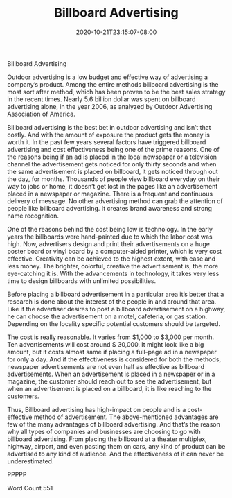 ﻿---
title: "Billboard Advertising"
date: 2020-10-21T23:15:07-08:00
description: "TXT Tips for Web Success"
featured_image: "/images/TXT.jpg"
tags: ["TXT"]
---

Billboard Advertising

Outdoor advertising is a low budget and effective way of advertising a company’s product. Among the entire methods billboard advertising is the most sort after method, which has been proven to be the best sales strategy in the recent times. Nearly 5.6 billion dollar was spent on billboard advertising alone, in the year 2006, as analyzed by Outdoor Advertising Association of America. 

Billboard advertising is the best bet in outdoor advertising and isn’t that costly. And with the amount of exposure the product gets the money is worth it. In the past few years several factors have triggered billboard advertising and cost effectiveness being one of the prime reasons. One of the reasons being if an ad is placed in the local newspaper or a television channel the advertisement gets noticed for only thirty seconds and when the same advertisement is placed on billboard, it gets noticed through out the day, for months. Thousands of people view billboard everyday on their way to jobs or home, it doesn’t get lost in the pages like an advertisement placed in a newspaper or magazine. There is a frequent and continuous delivery of message. No other advertising method can grab the attention of people like billboard advertising. It creates brand awareness and strong name recognition. 

One of the reasons behind the cost being low is technology. In the early years the billboards were hand-painted due to which the labor cost was high. Now, advertisers design and print their advertisements on a huge poster board or vinyl board by a computer-aided printer, which is very cost effective. Creativity can be achieved to the highest extent, with ease and less money. The brighter, colorful, creative the advertisement is, the more eye-catching it is. With the advancements in technology, it takes very less time to design billboards with unlimited possibilities. 

Before placing a billboard advertisement in a particular area it’s better that a research is done about the interest of the people in and around that area. Like if the advertiser desires to post a billboard advertisement on a highway, he can choose the advertisement on a motel, cafeteria, or gas station. Depending on the locality specific potential customers should be targeted. 

The cost is really reasonable. It varies from $1,000 to $3,000 per month. Ten advertisements will cost around $ 30,000. It might look like a big amount, but it costs almost same if placing a full-page ad in a newspaper for only a day. And if the effectiveness is considered for both the methods, newspaper advertisements are not even half as effective as billboard advertisements. When an advertisement is placed in a newspaper or in a magazine, the customer should reach out to see the advertisement, but when an advertisement is placed on a billboard, it is like reaching to the customers.    

Thus, Billboard advertising has high-impact on people and is a cost-effective method of advertisement. The above-mentioned advantages are few of the many advantages of billboard advertising. And that’s the reason why all types of companies and businesses are choosing to go with billboard advertising. From placing the billboard at a theater multiplex, highway, airport, and even pasting them on cars, any kind of product can be advertised to any kind of audience. And the effectiveness of it can never be underestimated. 

PPPPP

Word Count 551

